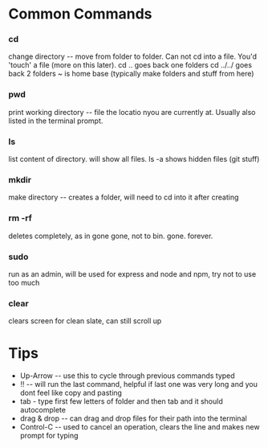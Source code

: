 # Common Commands

### cd
change directory -- move from folder to folder. Can not cd into a file. You'd 'touch' a file (more on this later).
cd .. goes back one folders
cd ../../ goes back 2 folders
~ is home base (typically make folders and stuff from here)

### pwd
print working directory -- file the locatio nyou are currently at. Usually also listed in the terminal prompt.

### ls
list content of directory. will show all files. ls -a shows hidden files (git stuff)

### mkdir
make directory -- creates a folder, will need to cd into it after creating

### rm -rf
deletes completely, as in gone gone, not to bin. gone. forever.

### sudo
run as an admin, will be used for express and node and npm, try not to use too much

### clear
clears screen for clean slate, can still scroll up

# Tips
* Up-Arrow -- use this to cycle through previous commands typed
* !! -- will run the last command, helpful if last one was very long and you dont feel like copy and pasting
* tab - type first few letters of folder and then tab and it should autocomplete
* drag & drop -- can drag and drop files for their path into the terminal
* Control-C -- used to cancel an operation, clears the line and makes new prompt for typing
